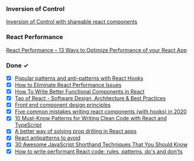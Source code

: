 ### Inversion of Control
[Inversion of Control with shareable react components](https://www.lorenzweiss.de/inversion_of_control_with_react_components/)


### React Performance
[React Performance – 13 Ways to Optimize Performance of your React App](simform.com/blog/react-performance/)

### Done ✓
- [x] [Popular patterns and anti-patterns with React Hooks](https://dev.to/justboris/popular-patterns-and-anti-patterns-with-react-hooks-4da2)
- [x] [How to Eliminate React Performance Issues](https://medium.com/@ohansemmanuel/how-to-eliminate-react-performance-issues-a16a250c0f27)
- [x] [How To Write Better Functional Components in React](https://betterprogramming.pub/how-to-write-better-functional-components-in-react-bc974f777145)
- [x] [Tao of React - Software Design, Architecture & Best Practices](https://www.notion.so/44850c27cb0a4437a19c4dc4f08d1fec?v=30ce964841844d1aae229297f7bee86c&p=00d3cdfaa2cb4d6d8e54bf8d5b397e89&pm=s)
- [x] [Front end component design principles](https://engineering.carsguide.com.au/front-end-component-design-principles-55c5963998c9)
- [x] [Five common mistakes writing react components (with hooks) in 2020](https://www.notion.so/44850c27cb0a4437a19c4dc4f08d1fec?v=30ce964841844d1aae229297f7bee86c&p=c83ba273ce82477bb5d4d907a98a034c&pm=s)
- [x] [10 Must-Know Patterns for Writing Clean Code with React and TypeScript](https://www.notion.so/44850c27cb0a4437a19c4dc4f08d1fec?v=30ce964841844d1aae229297f7bee86c&p=10c2067b501347a295b386f18f75317a&pm=s)
- [x] [A better way of solving prop drilling in React apps](https://blog.logrocket.com/solving-prop-drilling-react-apps/)
- [x] [React antipatterns to avoid](https://isamatov.com/react-antipatterns/)
- [x] [30 Awesome JavaScript Shorthand Techniques That You Should Know](https://javascript.plainenglish.io/30-awesome-javascript-shorthand-techniques-that-are-good-to-know-6590545ced3d)
- [x] [How to write performant React code: rules, patterns, do's and don'ts](https://www.developerway.com/posts/how-to-write-performant-react-code)
